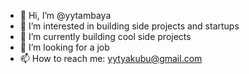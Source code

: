 - 👋 Hi, I’m @yytambaya
- 👀 I’m interested in building side projects and startups
- 🌱 I’m currently building cool side projects
- 💞️ I’m looking for a job
- 📫 How to reach me: yytyakubu@gmail.com

<!---
yytambaya/yytambaya is a ✨ special ✨ repository because its `README.md` (this file) appears on your GitHub profile.
You can click the Preview link to take a look at your changes.
--->
